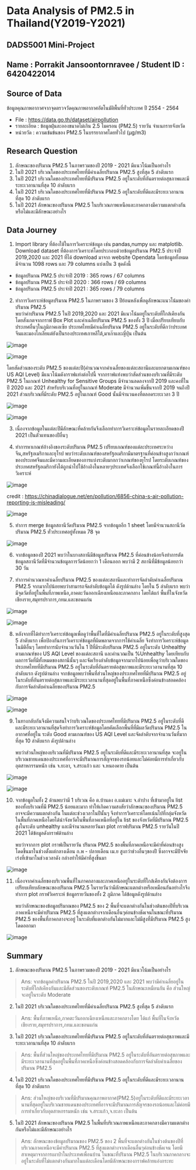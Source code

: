 # Data Analysis of PM2.5 in Thailand(Y2019-Y2021)
## DADS5001 Mini-Project
## Name : Porrakit Jansoontornravee  /  Student ID : 6420422014

## Source of Data 
ข้อมูลคุณภาพอากาศจากจุดตรวจวัดคุณภาพอากาศอัตโนมัติพื้นที่ทั่วประเทศ ปี 2554 - 2564
- File : https://data.go.th/dataset/airpollution
- รายละเอียด : ข้อมูลฝุ่นละอองขนาดไม่เกิน 2.5 ไมครอน (PM2.5) รายวัน จำแนกรายจังหวัด
- หน่วยวัด : ความเข้มข้นของ PM2.5 ในบรรยากาศโดยทั่วไป (µg/m3)

## Research Question
1. ลักษณะของปริมาณ PM2.5 ในภาพรวมของปี 2019 - 2021 มีแนวโน้มเป็นอย่างไร 
2. ในปี 2021 บริเวณใดของประเทศไทยที่มีค่าเฉลี่ยปริมาณ PM2.5 สูงที่สุด 5 ลำดับแรก 
3. ในปี 2021 บริเวณใดของประเทศไทยที่มีปริมาณ PM2.5 อยู่ในระดับที่อันตรายต่อสุขภาพและมีระยะเวลานานที่สุด 10 ลำดับแรก 
4. ในปี 2021 บริเวณใดของประเทศไทยที่มีปริมาณ PM2.5 อยู่ในระดับที่ดีและมีระยะเวลานานที่สุด 10 ลำดับแรก 
5. ในปี 2021 ลักษณะของปริมาณ PM2.5 ในบริเวณภาพเหนือและภาคกลางมีความแตกต่างกันหรือไม่และมีลักษณะอย่างไร

## Data Journey 
1. Import library ที่ต้องใช้ในการวิเคราะห์ข้อมูล เช่น pandas,numpy และ matplotlib. Download dataset ที่ต้องการวิเคราะห์โดยประกอบด้วยข้อมูลปริมาณ PM2.5 ประจำปี 2019,2020 และ 2021 ที่ได้ download มาจาก website Opendata โดยข้อมูลทั้งหมดมีจำนวน 1098 rows และ 79 columns แบ่งเป็น 3 ชุดดังนี้
- ข้อมูลปริมาณ PM2.5 ประจำปี 2019 : 365 rows / 67 columns
- ข้อมูลปริมาณ PM2.5 ประจำปี 2020 : 366 rows / 69 columns
- ข้อมูลปริมาณ PM2.5 ประจำปี 2021 : 365 rows / 79 columns

2. ทำการวิเคราะห์ข้อมูลปริมาณ PM2.5 ในภาพรวมของ 3 ปีย้อนหลังเพื่อดูลักษณะแนวโน้มของค่าปริมาณ PM2.5  
   พบว่าค่าปริมาณ PM2.5 ในปี 2019,2020 และ 2021 มีแนวโน้มอยู่ในระดับที่ใกล้เคียงกัน โดยสังเกตจากกราฟ Box Plot และค่าเฉลี่ยปริมาณ PM2.5 ของทั้ง 3 ปี เมื่อเปรียบเทียบกับประเทศอื่นๆในภูมิภาคเอเซีย        ประเทศไทยมีค่าเฉลี่ยปริมาณ PM2.5 อยู่ในระดับที่ดีกว่าประเทศจีนและมองโกเลียแต่ยังเป็นรองประเทศเกาหลีใต้,มาเก๊าและญี่ปุ่น เป็นต้น

![image](https://user-images.githubusercontent.com/91737677/195993535-d77fd87f-cc77-4cca-838e-3119330d8805.png)  


![image](https://user-images.githubusercontent.com/91737677/195993507-6fcef7b1-0fde-4957-942e-3f12b31682e6.png)

   โดยสัดส่วนของระดับ PM2.5 ของแต่ละปี(คำนวณจากค่าเฉลี่ยของแต่ละสถานีและแยกตามเกณฑ์ของ US AQI Level) มีแนวโน้มดังกราฟแท่งต่อไปนี้ จากกราฟแท่งพบว่าสัดส่วนของบริเวณที่มีระดับ PM2.5 ในเกณฑ์ Unhealthy for Sensitive Groups มีจำนวนลดลงจากปี 2019 และคงที่ในปี    2020 และ 2021 สำหรับบริเวณที่อยู่ในเกณฑ์ Moderate มีจำนวนเพิ่มขึ้นจากปี 2019 จนถึงปี 2021 ส่วนบริเวณที่มีระดับ PM2.5 อยู่ในเกณฑ์ Good นั้นมีจำนวนคงที่ตลอดระยะเวลา 3 ปี
   
![image](https://user-images.githubusercontent.com/91737677/196212747-c51f646c-c32e-4fbc-9f34-5946b78bdfe2.png)

![image](https://user-images.githubusercontent.com/91737677/196212891-2c042b99-c742-47fb-9891-8d48fd60bf6b.png)




3. เนื่องจากข้อมูลในแต่ละปีมีลักษณะที่คล้ายกันจึงเลือกทำการวิเคราะห์ข้อมูลในรายละเอียดของปี 2021 เป็นตัวแทนของปีอื่นๆ 

4. ทำการหาเกณฑ์อ้างอิงของระดับปริมาณ PM2.5 เปรียบเกณฑ์ของแต่ละประเทศระหว่างจีน,สหรัฐอเมริกาและยุโรป พบว่าระดับเกณฑ์ของสหรัฐอเมริกามีมาตรฐานที่ค่อนข้างสูงกว่าเกณฑ์ของประเทศจีนและมีความละเอียดของการแบ่งระดับมากกว่าเกณฑ์ของยุโรป โดยระดับเกณฑ์ของประเทศสหรัฐอเมริกายังได้ถูกนำไปใช้อ้างอิงในหลายๆประเทศจึงเลือกใช้เกณฑ์นี้อ้างอิงในการวิเคราะห์

![image](https://user-images.githubusercontent.com/91737677/196323304-aa4af3b1-7a88-417c-afd1-c0d93c1cf137.png)

credit : https://chinadialogue.net/en/pollution/6856-china-s-air-pollution-reporting-is-misleading/

![image](https://user-images.githubusercontent.com/91737677/195874286-2b1b80f9-a0b9-451d-b96e-e7fb85e7c821.png)

5. ทำการ merge ข้อมูลสถานีวัดปริมาณ PM2.5 จากข้อมูลอีก 1 sheet โดยมีจำนวนสถานีวัดปริมาณ PM2.5 ทั่วประเทศอยู่ทั้งหมด 78 จุด

![image](https://user-images.githubusercontent.com/91737677/195875137-7f4aa45f-cb2d-4e1b-927d-15f7a960b252.png)

6. จากข้อมูลของปี 2021 พบว่าในบางสถานีมีข้อมูลปริมาณ PM2.5 ที่ค่อนข้างน้อยจึงทำการตัดข้อมูลสถานีวัดที่มีจำนวนข้อมูลการวัดน้อยกว่า 1 เดือนออก พบว่ามี 2 สถานีที่มีข้อมูลน้อยกว่า 30 วัน

7. ทำการคำนวณหาค่าเฉลี่ยปริมาณ PM2.5 ของแต่ละสถานีและทำการจัดลำดับค่าเฉลี่ยปริมาณ PM2.5 จากมากไปน้อยพบว่าสามารถจัดลำดับข้อมูลได้ ดังรูปด้านล่าง โดยใน 5 ลำดับแรก พบว่า
มีจุดวัดที่อยู่ในพื้นที่ภาพเหนือ,ภาคตะวันออกเฉียงเหนือและภาคกลาง โดยได้แก่ พื้นที่ในจังหวัด เชียงราย,สมุทรปราการ,กทม.และขอนแก่น

![image](https://user-images.githubusercontent.com/91737677/195879745-135096f6-6267-4e0a-b718-9db41a21fd41.png)

![image](https://user-images.githubusercontent.com/91737677/195879458-ee73df3b-e698-4f98-abe2-8f014e6864fa.png)

8. หลังจากที่ได้ทำการวิเคราะห์ข้อมูลเพื่อดูว่าพื้นที่ใดที่มีค่าเฉลี่ยปริมาณ PM2.5 อยู่ในระดับที่สูงสุด 5 ลำดับแรก เพื่อป้องกันการวิเคราะห์ข้อมูลที่ผิดพลาดจากการใช้ค่าเฉลี่ย จึงทำการวิเคราะห์ข้อมูลในมิติอื่นๆ
   โดยทำการนับจำนวนวันใน 1 ปีที่มีระดับปริมาณ PM2.5 อยู่ในระดับ Unhealthy ตามเกณฑ์ของ US AQI Level ของแต่ละสถานี และคำนวณเป็น %Unhealthy โดยเทียบกับผลการวัดที่มีทั้งหมดของสถานีนั้นๆ 
   และจัดเรียงลำดับข้อมูลจากมากไปน้อยเพื่อดูว่าบริเวณใดของประเทศไทยที่มีปริมาณ PM2.5 อยู่ในระดับที่อันตรายต่อสุขภาพและมีระยะเวลานานที่สุด 10 ลำดับแรก ดังรูปด้านล่าง
   จากข้อมูลพบว่าพื้นที่ส่วนใหญ่ของประเทศไทยที่มีปริมาณ PM2.5 อยู่ในระดับที่อันตรายต่อสุขภาพและมีระยะเวลานานที่สุดอยู่ในพื้นที่ภาคเหนือซึ่งค่อนข้างสอดคล้องกับการจัดลำดับค่าเฉลี่ยของปริมาณ PM2.5

![image](https://user-images.githubusercontent.com/91737677/195994535-cf7fe143-de0e-4f00-b4bb-3160ed8a5603.png)

![image](https://user-images.githubusercontent.com/91737677/196106997-e52cda2c-a224-4926-9072-de78f5b70efc.png)

9. ในทางกลับกันจึงมีความสนใจว่าบริเวณใดของประเทศไทยที่มีปริมาณ PM2.5 อยู่ในระดับที่ดีและมีระยะเวลานานที่สุดจึงทำการวิเคราะห์ข้อมูลโดยคัดเลือกพื้นที่ที่มีผลวัดปริมาณ PM2.5 ในอากาศที่อยู่ใน
   ระดับ Good ตามเกณฑ์ของ US AQI Level และจัดลำดับจากจำนวนวันที่มากที่สุด 10 ลำดับแรก ดังรูปด้านล่าง

   พบว่าส่วนใหญ่ของบริเวณที่มีปริมาณ PM2.5 อยู่ในระดับที่ดีและมีระยะเวลานานที่สุด จะอยู่ในบริเวณชายแดนของประเทศที่อาจจะมีปริมาณการสัญจรของรถน้อยและไม่ค่อยมีการทำเกี่ยวกับอุตสาหกรรมหนัก เช่น 
   จ.ยะลา, จ.สระแก้ว และ จ.หนองคาย เป็นต้น

![image](https://user-images.githubusercontent.com/91737677/195994550-7b37f9ab-eb0f-4a3c-b859-397c3b580e1c.png)

![image](https://user-images.githubusercontent.com/91737677/196106871-fec8f197-57f2-484e-aa9b-b8d9de16855a.png)

10. จากข้อมูลในทั้ง 2 ด้านพบว่ามี 1 บริเวณ คือ ต.บ้านดง อ.แม่เมาะ จ.ลำปาง ที่เข้ามาอยู่ใน list ของทั้งบริเวณที่มี PM2.5 น้อยและมาก ทำให้เกิดความสงสัยว่าลักษณะของปริมาณ PM2.5 อาจจะมีความแตกต่างกัน
    ในแต่ละช่วงเวลาในปีนั้นๆ จึงทำการวิเคราะห์โดยเน้นไปที่กลุ่มจังหวัดในพื้นที่ภาคเหนือโดยได้นำจังหวัดในพื้นที่ภาคเหนือที่อยู่ใน list ของจังหวัดที่มีปริมาณ PM2.5 สูงในระดับ unhealthy และมีจำนวนหลายวันมา         plot กราฟปริมาณ PM2.5 รายวันในปี 2021 ได้ข้อมูลดังกราฟด้านล่าง 

    พบว่าจากการ plot กราฟเป็นรายวัน ปริมาณ PM2.5 ของพื้นที่ภาคเหนือจะมีค่าที่ค่อนข้างสูงโดดขึ้นมาในช่วงตั้งแต่กลางเดือน ก.พ - ปลายเดือน เม.ย สูงกว่าช่วงอื่นๆของปี ซึ่งอาจจะมีปัจจัยเร่งที่เข้ามาในช่วงเวลาดัง     กล่างทำให้มีค่าที่สูงขึ้นมา

![image](https://user-images.githubusercontent.com/91737677/196109372-f0dcfa84-a3fe-4a51-9a6d-f6e67594d467.png)

11. เนื่องจากค่าเฉลี่ยของบริเวณพื้นที่ในภาคกลางและภาคเหนืออยู่ในระดับที่ใกล้เคียงกันจึงต้องการเปรียบเทียบลักษณะของปริมาณ PM2.5 ในรายวันว่ามีลักษณะแตกต่างหรือเหมือนกันอย่างไรจึงทำการ plot กราฟวิเคราะห์       ข้อมูลรายวันของทั้ง 2 ภูมิภาค ได้ข้อมูลดังรูปด้านล่าง 

    พบว่าลักษณะของข้อมูลปริมาณของ PM2.5 ของ 2 พื้นที่จะแตกต่างกันในช่วงต้นของปีที่บริเวณภาคเหนือจะมีค่าปริมาณ PM2.5 ที่สูงแตกต่างจากเดือนอื่นๆค่อนข้างชัดเจนในขณะที่ปริมาณ PM2.5 ของพื้นที่ภาคกลางจะอยู่     ในระดับที่แตกต่างกันไม่มากและไม่มีสูงที่มีปริมาณ PM2.5 สูงโดดออกมา

![image](https://user-images.githubusercontent.com/91737677/196109437-c16ce894-676b-41b6-8f69-e5e92e65f2b9.png)



## Summary
1. ลักษณะของปริมาณ PM2.5 ในภาพรวมของปี 2019 - 2021 มีแนวโน้มเป็นอย่างไร 
> Ans: จากข้อมูลค่าปริมาณ PM2.5 ในปี 2019,2020 และ 2021 พบว่ามีค่าเฉลี่ยอยู่ในระดับที่ใกล้เคียงกันและมีสัดส่วนของระดับเกณฑ์ PM2.5 ในลักษณะเหมือนกัน คือ ส่วนใหญ่จะอยู่ในระดับ Moderate

2. ในปี 2021 บริเวณใดของประเทศไทยที่มีค่าเฉลี่ยปริมาณ PM2.5 สูงที่สุด 5 ลำดับแรก  
> Ans: พื้นที่ภาพเหนือ,ภาคตะวันออกเฉียงเหนือและภาคกลางโดย ได้แก่ พื้นที่ในจังหวัด เชียงราย,สมุทรปราการ,กทม.และขอนแก่น

3. ในปี 2021 บริเวณใดของประเทศไทยที่มีปริมาณ PM2.5 อยู่ในระดับที่อันตรายต่อสุขภาพและมีระยะเวลานานที่สุด 10 ลำดับแรก 
> Ans: พื้นที่ส่วนใหญ่ของประเทศไทยที่มีปริมาณ PM2.5 อยู่ในระดับที่อันตรายต่อสุขภาพและมีระยะเวลานานที่สุดอยู่ในพื้นที่ภาคเหนือซึ่งค่อนข้างสอดคล้องกับการจัดลำดับค่าเฉลี่ยของปริมาณ PM2.5

4. ในปี 2021 บริเวณใดของประเทศไทยที่มีปริมาณ PM2.5 อยู่ในระดับที่ดีและมีระยะเวลานานที่สุด 10 ลำดับแรก 
> Ans: ส่วนใหญ่ของบริเวณที่มีปริมาณคุณภาพอากาศ(PM2.5)อยู่ในระดับที่ดีและมีระยะเวลานานที่สุดอยู่ในบริเวณชายแดนของประเทศที่อาจจะมีปริมาณการสัญจรของรถน้อยและไม่ค่อยมีการทำเกี่ยวกับอุตสาหกรรมหนัก เช่น 
       จ.สระแก้ว,จ.ยะลา เป็นต้น

5. ในปี 2021 ลักษณะของปริมาณ PM2.5 ในพื้นที่บริเวณภาพเหนือและภาคกลางมีความแตกต่างกันหรือไม่และมีลักษณะอย่างไร
> Ans: ลักษณะของข้อมูลปริมาณของ PM2.5 ของ 2 พื้นที่จะแตกต่างกันในช่วงต้นของปีที่บริเวณภาคเหนือจะมีค่าปริมาณ PM2.5 ที่สูงแตกต่างจากเดือนอื่นๆค่อนข้างชัดเจน โดยมีสาเหตุมาจากการเผาป่าในประเทศเพื่อนบ้าน        ในขณะที่ปริมาณ PM2.5 ในบริเวณภาคกลางจะอยู่ในระดับที่ไม่แตกต่างกันมากในแต่ละเดือนโดยมีลักษณะของกราฟคล้ายแอ่งกระทะ





